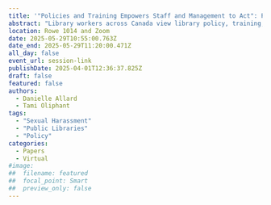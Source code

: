 ```yaml
---
title: '"Policies and Training Empowers Staff and Management to Act": Preliminary Findings From the Patron-Perpetrated (PPSH) Policies and Procedures Survey'
abstract: "Library workers across Canada view library policy, training, and reporting as important interventions to prevent and address patron-perpetrated sexual harassment (PPSH). A nation-wide survey indicates that Canadian public libraries vary widely in their development and usage of PPSH policies, procedures, and training. While 40% of libraries surveyed have PPSH policies, 78% have patron codes of conduct and 74% have policies that address workplace violence, harassment & discrimination. Only 26% of participating libraries offer staff PPSH specific training. Of the 69% of participating libraries who had formal incident reporting processes, only 13% list sexual harassment as a reporting option. More positively, findings demonstrate a strong interest by participants to address PPSH in their workplaces."
location: Rowe 1014 and Zoom
date: 2025-05-29T10:55:00.763Z
date_end: 2025-05-29T11:20:00.471Z
all_day: false
event_url: session-link
publishDate: 2025-04-01T12:36:37.825Z
draft: false
featured: false
authors:
  - Danielle Allard
  - Tami Oliphant
tags:
  - "Sexual Harassment"
  - "Public Libraries" 
  - "Policy"
categories:
  - Papers
  - Virtual
#image:
##  filename: featured
##  focal_point: Smart
##  preview_only: false
---
```

